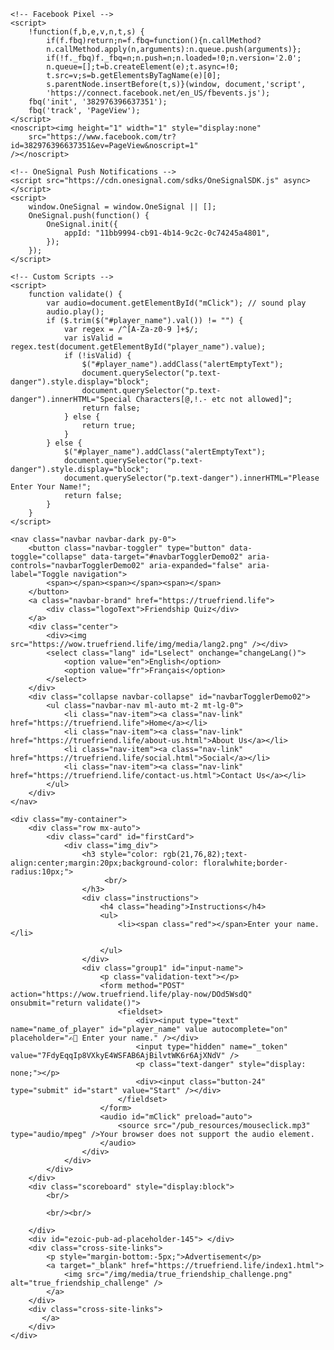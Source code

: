 
<html lang="en">
<head>
    <meta charset="UTF-8">
    <meta name="viewport" content="width=device-width, initial-scale=1.0">
    <title>Play</title>
    <link rel="shortcut icon" type="image/png" href="/img/media/favicon.png" />
    <link rel="stylesheet" href="https://wow.truefriend.life/css/bootstrap.min.css">
    <link rel="stylesheet" href="https://wow.truefriend.life/css/mycss.css">
    <link rel="stylesheet" href="https://wow.truefriend.life/css/my-css4ads.css">
    <link rel="preconnect" href="https://fonts.googleapis.com">
    <link rel="preconnect" href="https://fonts.gstatic.com" crossorigin>
    <link href="https://fonts.googleapis.com/css2?family=Poppins:wght@400;500;600;700&display=swap" rel="stylesheet">
    <script defer src="https://kit.fontawesome.com/47eafd82ac.js" crossorigin="anonymous"></script>
</head>
<body>
    <!-- Google Tag Manager -->
    <script async src="https://www.googletagmanager.com/gtm.js?id=GTM-NX3TNSFB"></script>

    <!-- Facebook Pixel -->
    <script>
        !function(f,b,e,v,n,t,s) {
            if(f.fbq)return;n=f.fbq=function(){n.callMethod?
            n.callMethod.apply(n,arguments):n.queue.push(arguments)};
            if(!f._fbq)f._fbq=n;n.push=n;n.loaded=!0;n.version='2.0';
            n.queue=[];t=b.createElement(e);t.async=!0;
            t.src=v;s=b.getElementsByTagName(e)[0];
            s.parentNode.insertBefore(t,s)}(window, document,'script',
            'https://connect.facebook.net/en_US/fbevents.js');
        fbq('init', '382976396637351');
        fbq('track', 'PageView');
    </script>
    <noscript><img height="1" width="1" style="display:none"
        src="https://www.facebook.com/tr?id=382976396637351&ev=PageView&noscript=1"
    /></noscript>

    <!-- OneSignal Push Notifications -->
    <script src="https://cdn.onesignal.com/sdks/OneSignalSDK.js" async></script>
    <script>
        window.OneSignal = window.OneSignal || [];
        OneSignal.push(function() {
            OneSignal.init({
                appId: "11bb9994-cb91-4b14-9c2c-0c74245a4801",
            });
        });
    </script>

    <!-- Custom Scripts -->
    <script>
        function validate() {                
            var audio=document.getElementById("mClick"); // sound play 
            audio.play();
            if ($.trim($("#player_name").val()) != "") {
                var regex = /^[A-Za-z0-9 ]+$/;
                var isValid = regex.test(document.getElementById("player_name").value);
                if (!isValid) {
                    $("#player_name").addClass("alertEmptyText");
                    document.querySelector("p.text-danger").style.display="block";
                    document.querySelector("p.text-danger").innerHTML="Special Characters[@,!.- etc not allowed]";
                    return false;
                } else {
                    return true;
                }
            } else {
                $("#player_name").addClass("alertEmptyText");
                document.querySelector("p.text-danger").style.display="block";
                document.querySelector("p.text-danger").innerHTML="Please Enter Your Name!";
                return false;
            }
        }
    </script>

    <nav class="navbar navbar-dark py-0">
        <button class="navbar-toggler" type="button" data-toggle="collapse" data-target="#navbarTogglerDemo02" aria-controls="navbarTogglerDemo02" aria-expanded="false" aria-label="Toggle navigation">
            <span></span><span></span><span></span>
        </button>
        <a class="navbar-brand" href="https://truefriend.life">
            <div class="logoText">Friendship Quiz</div>
        </a>
        <div class="center">
            <div><img src="https://wow.truefriend.life/img/media/lang2.png" /></div>
            <select class="lang" id="Lselect" onchange="changeLang()">
                <option value="en">English</option>
                <option value="fr">Français</option>
            </select>
        </div>
        <div class="collapse navbar-collapse" id="navbarTogglerDemo02">
            <ul class="navbar-nav ml-auto mt-2 mt-lg-0">
                <li class="nav-item"><a class="nav-link" href="https://truefriend.life">Home</a></li>
                <li class="nav-item"><a class="nav-link" href="https://truefriend.life/about-us.html">About Us</a></li>
                <li class="nav-item"><a class="nav-link" href="https://truefriend.life/social.html">Social</a></li>
                <li class="nav-item"><a class="nav-link" href="https://truefriend.life/contact-us.html">Contact Us</a></li>
            </ul>
        </div>
    </nav>

    <div class="my-container">
        <div class="row mx-auto">
            <div class="card" id="firstCard">
                <div class="img_div">
                    <h3 style="color: rgb(21,76,82);text-align:center;margin:20px;background-color: floralwhite;border-radius:10px;">
                         <br/> 
                    </h3>
                    <div class="instructions">
                        <h4 class="heading">Instructions</h4>
                        <ul>
                            <li><span class="red"></span>Enter your name.</li>
                           
                        </ul>
                    </div>
                    <div class="group1" id="input-name">
                        <p class="validation-text"></p>
                        <form method="POST" action="https://wow.truefriend.life/play-now/DOd5WsdQ" onsubmit="return validate()">
                            <fieldset>
                                <div><input type="text" name="name_of_player" id="player_name" value autocomplete="on" placeholder="✍🏻 Enter your name." /></div>
                                <input type="hidden" name="_token" value="7FdyEqqIp8VXkyE4WSFAB6AjBilvtWK6r6AjXNdV" />
                                <p class="text-danger" style="display: none;"></p>
                                <div><input class="button-24" type="submit" id="start" value="Start" /></div>
                            </fieldset>
                        </form>
                        <audio id="mClick" preload="auto">
                            <source src="/pub_resources/mouseclick.mp3" type="audio/mpeg" />Your browser does not support the audio element.
                        </audio>
                    </div>
                </div>
            </div>
        </div>
        <div class="scoreboard" style="display:block">
            <br/>

            <br/><br/>
            
        </div>
        <div id="ezoic-pub-ad-placeholder-145"> </div>
        <div class="cross-site-links">
            <p style="margin-bottom:-5px;">Advertisement</p>
            <a target="_blank" href="https://truefriend.life/index1.html">
                <img src="/img/media/true_friendship_challenge.png" alt="true_friendship_challenge" />
            </a>
        </div>
        <div class="cross-site-links">
           </a>
        </div>
    </div>

 
</body>
</html>
